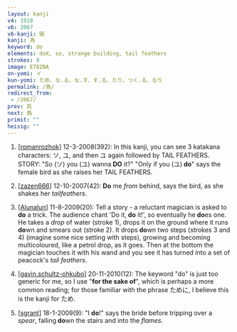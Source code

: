 ```yaml
---
layout: kanji
v4: 1918
v6: 2067
v6-kanji: 毀
kanji: 為
keyword: do
elements: doX, so, strange building, tail feathers
strokes: 9
image: E782BA
on-yomi: イ
kun-yomi: ため、な.る、な.す、す.る、たり、つく.る、なり
permalink: /為/
redirect_from:
 - /2067/
prev: 託
next: 偽
primit: ""
heisig: ""
---
```


1) [<a href="http://kanji.koohii.com/profile/romanrozhok">romanrozhok</a>] 12-3-2008(392): In this kanji, you can see 3 katakana characters: ソ, ユ, and then ユ again followed by TAIL FEATHERS. STORY: &quot;So (ソ) you (ユ) wanna<strong> DO</strong> it?&quot; &quot;Only if you (ユ)<strong> do</strong>&quot; says the female bird as she raises her TAIL FEATHERS.

2) [<a href="http://kanji.koohii.com/profile/zazen666">zazen666</a>] 12-10-2007(42): <strong>Do</strong> me <em>from</em> behind, says the bird, as she shakes her <em>tailfeathers</em>.

3) [<a href="http://kanji.koohii.com/profile/Alunalun">Alunalun</a>] 11-8-2009(20): Tell a story - a reluctant magician is asked to<strong> do</strong> a trick. The audience chant &#039;Do it,<strong> do</strong> it!&#039;, so eventually he<strong> do</strong>es one. He takes a <em>drop</em> of water (stroke 1), drops it on the ground where it runs<strong> do</strong>wn and smears out (stroke 2). It drops<strong> do</strong>wn two steps (strokes 3 and 4) (imagine some nice setting with steps), growing and becoming multicoloured, like a petrol drop, as it goes. Then at the bottom the magician touches it with his wand and you see it has turned into a set of peacock&#039;s <em>tail feathers</em>.

4) [<a href="http://kanji.koohii.com/profile/gavin.schultz-ohkubo">gavin.schultz-ohkubo</a>] 20-11-2010(12): The keyword &quot;do&quot; is just too generic for me, so I use &quot;<strong>for the sake of</strong>&quot;, which is perhaps a more common reading; for those familiar with the phrase ために, I believe this is the kanji for ため.

5) [<a href="http://kanji.koohii.com/profile/sgrant">sgrant</a>] 18-1-2009(9): &quot;I <strong>do</strong>!&quot; says the bride before tripping over a <em>spear</em>, falling<strong> do</strong>wn the stairs and into the <em>flames</em>.


